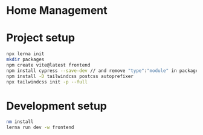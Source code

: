 # Home Management

# Project setup

```bash
npx lerna init
mkdir packages
npm create vite@latest frontend
npm install cypress --save-dev // and remove "type":"module" in package.json
npm install -D tailwindcss postcss autoprefixer
npx tailwindcss init -p --full

```

# Development setup

```bash
nm install
lerna run dev -w frontend
```
